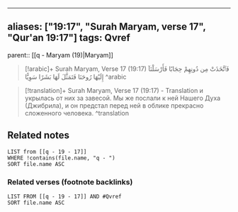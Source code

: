 
---
aliases: ["19:17", "Surah Maryam, verse 17", "Qur'an 19:17"]
tags: Qvref
---

parent:: [[q - Maryam (19)|Maryam]]

> [!arabic]+ Surah Maryam, Verse 17 (19:17)
> <span class="quran-arabic">فَٱتَّخَذَتْ مِن دُونِهِمْ حِجَابًا فَأَرْسَلْنَآ إِلَيْهَا رُوحَنَا فَتَمَثَّلَ لَهَا بَشَرًا سَوِيًّا</span>
^arabic

> [!translation]+ Surah Maryam, Verse 17 (19:17) - Translation
> и укрылась от них за завесой. Мы же послали к ней Нашего Духа (Джибрила), и он предстал перед ней в облике прекрасно сложенного человека.
^translation



## Related notes
```dataview
LIST from [[q - 19 - 17]]
WHERE !contains(file.name, "q - ")
SORT file.name ASC
```

### Related verses (footnote backlinks)
```dataview
LIST FROM [[q - 19 - 17]] AND #Qvref
SORT file.name ASC
```

